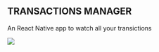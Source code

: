 ## TRANSACTIONS MANAGER

An React Native app to watch all your transictions

![](https://media.giphy.com/media/LdOyjZ7io5Msw/giphy.gif)
